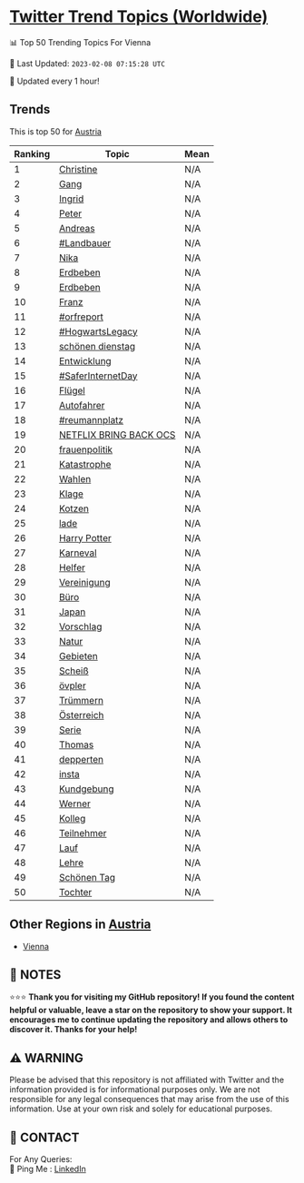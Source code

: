 [Twitter Trend Topics (Worldwide)](https://github.com/ErcinDedeoglu/Twitter-Trend-Topics)
==========


📊 Top 50 Trending Topics For Vienna

📆 Last Updated: `2023-02-08 07:15:28 UTC`

🔧 Updated every 1 hour!


## Trends

This is top 50 for [Austria](</Austria>)

| Ranking | Topic | Mean |
| ------- | ------------ | ------------ |
| 1 | [Christine](http://twitter.com/search?q=Christine) | N/A |
| 2 | [Gang](http://twitter.com/search?q=Gang) | N/A |
| 3 | [Ingrid](http://twitter.com/search?q=Ingrid) | N/A |
| 4 | [Peter](http://twitter.com/search?q=Peter) | N/A |
| 5 | [Andreas](http://twitter.com/search?q=Andreas) | N/A |
| 6 | [#Landbauer](http://twitter.com/search?q=%23Landbauer) | N/A |
| 7 | [Nika](http://twitter.com/search?q=Nika) | N/A |
| 8 | [Erdbeben](http://twitter.com/search?q=Erdbeben) | N/A |
| 9 | [Erdbeben](http://twitter.com/search?q=Erdbeben) | N/A |
| 10 | [Franz](http://twitter.com/search?q=Franz) | N/A |
| 11 | [#orfreport](http://twitter.com/search?q=%23orfreport) | N/A |
| 12 | [#HogwartsLegacy](http://twitter.com/search?q=%23HogwartsLegacy) | N/A |
| 13 | [schönen dienstag](http://twitter.com/search?q=sch%c3%b6nen+dienstag) | N/A |
| 14 | [Entwicklung](http://twitter.com/search?q=Entwicklung) | N/A |
| 15 | [#SaferInternetDay](http://twitter.com/search?q=%23SaferInternetDay) | N/A |
| 16 | [Flügel](http://twitter.com/search?q=Fl%c3%bcgel) | N/A |
| 17 | [Autofahrer](http://twitter.com/search?q=Autofahrer) | N/A |
| 18 | [#reumannplatz](http://twitter.com/search?q=%23reumannplatz) | N/A |
| 19 | [NETFLIX BRING BACK OCS](http://twitter.com/search?q=NETFLIX+BRING+BACK+OCS) | N/A |
| 20 | [frauenpolitik](http://twitter.com/search?q=frauenpolitik) | N/A |
| 21 | [Katastrophe](http://twitter.com/search?q=Katastrophe) | N/A |
| 22 | [Wahlen](http://twitter.com/search?q=Wahlen) | N/A |
| 23 | [Klage](http://twitter.com/search?q=Klage) | N/A |
| 24 | [Kotzen](http://twitter.com/search?q=Kotzen) | N/A |
| 25 | [lade](http://twitter.com/search?q=lade) | N/A |
| 26 | [Harry Potter](http://twitter.com/search?q=Harry+Potter) | N/A |
| 27 | [Karneval](http://twitter.com/search?q=Karneval) | N/A |
| 28 | [Helfer](http://twitter.com/search?q=Helfer) | N/A |
| 29 | [Vereinigung](http://twitter.com/search?q=Vereinigung) | N/A |
| 30 | [Büro](http://twitter.com/search?q=B%c3%bcro) | N/A |
| 31 | [Japan](http://twitter.com/search?q=Japan) | N/A |
| 32 | [Vorschlag](http://twitter.com/search?q=Vorschlag) | N/A |
| 33 | [Natur](http://twitter.com/search?q=Natur) | N/A |
| 34 | [Gebieten](http://twitter.com/search?q=Gebieten) | N/A |
| 35 | [Scheiß](http://twitter.com/search?q=Schei%c3%9f) | N/A |
| 36 | [övpler](http://twitter.com/search?q=%c3%b6vpler) | N/A |
| 37 | [Trümmern](http://twitter.com/search?q=Tr%c3%bcmmern) | N/A |
| 38 | [Österreich](http://twitter.com/search?q=%c3%96sterreich) | N/A |
| 39 | [Serie](http://twitter.com/search?q=Serie) | N/A |
| 40 | [Thomas](http://twitter.com/search?q=Thomas) | N/A |
| 41 | [depperten](http://twitter.com/search?q=depperten) | N/A |
| 42 | [insta](http://twitter.com/search?q=insta) | N/A |
| 43 | [Kundgebung](http://twitter.com/search?q=Kundgebung) | N/A |
| 44 | [Werner](http://twitter.com/search?q=Werner) | N/A |
| 45 | [Kolleg](http://twitter.com/search?q=Kolleg) | N/A |
| 46 | [Teilnehmer](http://twitter.com/search?q=Teilnehmer) | N/A |
| 47 | [Lauf](http://twitter.com/search?q=Lauf) | N/A |
| 48 | [Lehre](http://twitter.com/search?q=Lehre) | N/A |
| 49 | [Schönen Tag](http://twitter.com/search?q=Sch%c3%b6nen+Tag) | N/A |
| 50 | [Tochter](http://twitter.com/search?q=Tochter) | N/A |



## Other Regions in [Austria](</Austria>)

* [Vienna](</Austria/Vienna.md>)



## 📝 NOTES

⭐⭐⭐ **Thank you for visiting my GitHub repository! If you found the content helpful or valuable, leave a star on the repository to show your support. It encourages me to continue updating the repository and allows others to discover it. Thanks for your help!**


## ⚠️ WARNING

Please be advised that this repository is not affiliated with Twitter and the information provided is for informational purposes only. We are not responsible for any legal consequences that may arise from the use of this information. Use at your own risk and solely for educational purposes.


## 📨 CONTACT

 For Any Queries:  
            🏓 Ping Me : [LinkedIn](https://www.linkedin.com/in/ercindedeoglu/)
